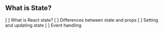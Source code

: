 ## What is State?

[ ] What is React state?
[ ] Differences between state and props
[ ] Setting and updating state
[ ] Event handling
